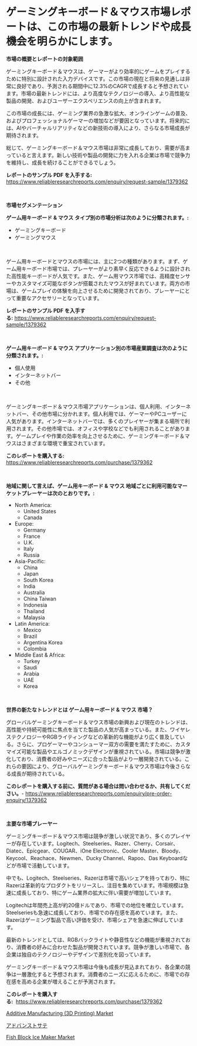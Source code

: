 <p><h1>ゲーミングキーボード＆マウス市場レポートは、この市場の最新トレンドや成長機会を明らかにします。</h1></p><p><strong>市場の概要とレポートの対象範囲</strong></p>
<p><p>ゲーミングキーボード＆マウスは、ゲーマーがより効率的にゲームをプレイするために特別に設計された入力デバイスです。この市場の現在と将来の見通しは非常に良好であり、予測される期間中に12.3%のCAGRで成長すると予想されています。市場の最新トレンドには、より高度なテクノロジーの導入、より高性能な製品の開発、およびユーザーエクスペリエンスの向上が含まれます。</p><p>この市場の成長には、ゲーミング業界の急激な拡大、オンラインゲームの普及、およびプロフェッショナルゲーマーの増加などが要因となっています。将来的には、AIやバーチャルリアリティなどの新技術の導入により、さらなる市場成長が期待されます。</p><p>総じて、ゲーミングキーボード＆マウス市場は非常に成長しており、需要が高まっていると言えます。新しい技術や製品の開発に力を入れる企業は市場で競争力を維持し、成長を続けることができるでしょう。</p></p>
<p><strong>レポートのサンプル PDF を入手する:</strong> <a href="https://www.reliableresearchreports.com/enquiry/request-sample/1379362">https://www.reliableresearchreports.com/enquiry/request-sample/1379362</a></p>
<p>&nbsp;</p>
<p><strong>市場セグメンテーション</strong></p>
<p><strong>ゲーム用キーボード & マウス タイプ別の市場分析は次のように分類されます。:</strong></p>
<p><ul><li>ゲーミングキーボード</li><li>ゲーミングマウス</li></ul></p>
<p>&nbsp;</p>
<p><p>ゲーム用キーボードとマウスの市場には、主に2つの種類があります。まず、ゲーム用キーボード市場では、プレーヤーがより素早く反応できるように設計された高性能キーボードが人気です。また、ゲーム用マウス市場では、高精度センサーやカスタマイズ可能なボタンが搭載されたマウスが好まれています。両方の市場は、ゲームプレイの体験を向上させるために開発されており、プレーヤーにとって重要なアクセサリーとなっています。</p></p>
<p><strong>レポートのサンプル PDF を入手する:</strong>&nbsp;<a href="https://www.reliableresearchreports.com/enquiry/request-sample/1379362">https://www.reliableresearchreports.com/enquiry/request-sample/1379362</a></p>
<p>&nbsp;</p>
<p><strong> ゲーム用キーボード & マウス アプリケーション別の市場産業調査は次のように分類されます。:</strong></p>
<p><ul><li>個人使用</li><li>インターネットバー</li><li>その他</li></ul></p>
<p>&nbsp;</p>
<p><p>ゲーミングキーボード＆マウス市場アプリケーションは、個人利用、インターネットバー、その他市場に分かれます。個人利用では、ゲーマーやPCユーザーに人気があります。インターネットバーでは、多くのプレイヤーが集まる場所で利用されます。その他市場では、オフィスや学校などでも利用されることがあります。ゲームプレイや作業の効率を向上させるために、ゲーミングキーボード＆マウスはさまざまな環境で重宝されています。</p></p>
<p><strong>このレポートを購入する:</strong>&nbsp; <a href="https://www.reliableresearchreports.com/purchase/1379362">https://www.reliableresearchreports.com/purchase/1379362</a></p>
<p>&nbsp;</p>
<p><strong>地域に関して言えば、ゲーム用キーボード & マウス 地域ごとに利用可能なマーケットプレーヤーは次のとおりです。:</strong></p>
<p><ul>
    <li>
        North America:
        <ul>
            <li>United States</li>
            <li>Canada</li>
        </ul>
    </li>
    <li>
        Europe:
        <ul>
            <li>Germany</li>
            <li>France</li>
            <li>U.K.</li>
            <li>Italy</li>
            <li>Russia</li>
        </ul>
    </li>
    <li>
        Asia-Pacific:
        <ul>
            <li>China</li>
            <li>Japan</li>
            <li>South Korea</li>
            <li>India</li>
            <li>Australia</li>
            <li>China Taiwan</li>
            <li>Indonesia</li>
            <li>Thailand</li>
            <li>Malaysia</li>
        </ul>
    </li>
    <li>
        Latin America:
        <ul>
            <li>Mexico</li>
            <li>Brazil</li>
            <li>Argentina Korea</li>
            <li>Colombia</li>
        </ul>
    </li>
    <li>
        Middle East & Africa:
        <ul>
            <li>Turkey</li>
            <li>Saudi</li>
            <li>Arabia</li>
            <li>UAE</li>
            <li>Korea</li>
        </ul>
    </li>
    </ul></p>
<p>&nbsp;</p>
<p><strong>世界の新たなトレンドとは ゲーム用キーボード & マウス 市場？</strong></p>
<p><p>グローバルゲーミングキーボード＆マウス市場の新興および現在のトレンドは、高性能や持続可能性に焦点を当てた製品の人気が高まっている。また、ワイヤレステクノロジーやRGBライティングなどの革新的な機能がより広く普及している。さらに、プロゲーマーやコンシューマー双方の需要を満たすために、カスタマイズ可能な製品やエルゴノミックデザインが重視されている。市場は競争が激化しており、消費者の好みやニーズに合った製品がより一層開発されている。これらの要因により、グローバルゲーミングキーボード＆マウス市場は今後さらなる成長が期待されている。</p></p>
<p><strong>このレポートを購入する前に、質問がある場合は問い合わせるか、共有してください。</strong>- <a href="https://www.reliableresearchreports.com/enquiry/pre-order-enquiry/1379362">https://www.reliableresearchreports.com/enquiry/pre-order-enquiry/1379362</a></p>
<p>&nbsp;</p>
<p><strong>主要な市場プレーヤー</strong></p>
<p><p>ゲーミングキーボード＆マウス市場は競争が激しい状況であり、多くのプレイヤーが存在しています。Logitech、Steelseries、Razer、Cherry、Corsair、Diatec、Epicgear、COUGAR、iOne Electronic、Cooler Master、Bloody、Keycool、Reachace、Newmen、Ducky Channel、Rapoo、Das Keyboardなどが市場で活動しています。</p><p>中でも、Logitech、Steelseries、Razerは市場で高いシェアを持っており、特にRazerは革新的なプロダクトをリリースし、注目を集めています。市場規模は急速に成長しており、特にゲーム業界の拡大に伴い需要が増加しています。</p><p>Logitechは年間売上高が約20億ドルであり、市場での地位を確立しています。Steelseriesも急速に成長しており、市場での存在感を高めています。また、Razerはゲーミング製品で高い評価を受け、市場シェアを急速に伸ばしています。</p><p>最新のトレンドとしては、RGBバックライトや静音性などの機能が重視されており、消費者の好みに合わせた製品が開発されています。競争が激しい市場で、各企業は独自のテクノロジーやデザインで差別化を図っています。</p><p>ゲーミングキーボード＆マウス市場は今後も成長が見込まれており、各企業の競争は一層激化すると予想されます。消費者のニーズに応えるために、市場での存在感を高める企業が増えることが予測されます。</p></p>
<p><strong>このレポートを購入する:</strong>&nbsp;&nbsp;<a href="https://www.reliableresearchreports.com/purchase/1379362">https://www.reliableresearchreports.com/purchase/1379362</a></p>
<p><p><a href="https://github.com/Sherrillcrooksxa8i18ucf2m/Market-Research-Report-List-1/blob/main/additive-manufacturing-3d-printing-market.md">Additive Manufacturing (3D Printing) Market</a></p><p><a href="https://medium.com/@deontestanton2023/%E5%85%88%E9%80%B2%E8%A1%9B%E6%98%9F%E5%B8%82%E5%A0%B4%E8%A6%8F%E6%A8%A1%E3%81%AF-%E4%B8%96%E7%95%8C%E7%9A%84%E3%81%AA%E7%94%A3%E6%A5%AD%E3%81%AB%E3%81%8A%E3%81%91%E3%82%8B%E6%9C%80%E9%81%A9%E3%81%AA%E3%83%9E%E3%83%BC%E3%82%B1%E3%83%86%E3%82%A3%E3%83%B3%E3%82%B0%E3%83%81%E3%83%A3%E3%83%8D%E3%83%AB%E3%82%92%E7%A4%BA%E3%81%97%E3%81%A6%E3%81%84%E3%81%BE%E3%81%99-9e54b41a3069">アドバンストサテ</a></p><p><a href="https://summer-dogwood-3e9.notion.site/Fish-Block-Ice-Maker-Market-Insights-Market-Players-and-Forecast-Till-2031-f18511e2e56142e881aef7473e756b9b">Fish Block Ice Maker Market</a></p></p>
